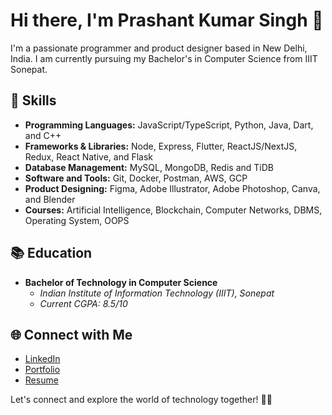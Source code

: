 # Hi there, I'm Prashant Kumar Singh 👋

I'm a passionate programmer and product designer based in New Delhi, India. I am currently pursuing my Bachelor's in Computer Science from IIIT Sonepat.

## 🚀 Skills
- **Programming Languages:** JavaScript/TypeScript, Python, Java, Dart, and C++ 
- **Frameworks & Libraries:** Node, Express, Flutter, ReactJS/NextJS, Redux, React Native, and Flask
- **Database Management:** MySQL, MongoDB, Redis and TiDB
- **Software and Tools:** Git, Docker, Postman, AWS, GCP
- **Product Designing:** Figma, Adobe Illustrator, Adobe Photoshop, Canva, and Blender
- **Courses:** Artificial Intelligence, Blockchain, Computer Networks, DBMS, Operating System, OOPS

## 📚 Education
- **Bachelor of Technology in Computer Science**
  - *Indian Institute of Information Technology (IIIT), Sonepat*
  - *Current CGPA: 8.5/10*

## 🌐 Connect with Me
- [LinkedIn](https://www.linkedin.com/in/devprashantt)
- [Portfolio](http://prashantworks.com)
- [Resume](https://ik.imagekit.io/bjotngxai/Prashant%20Kumar%20Singh%20_Software%20Developer_.pdf?updatedAt=1724668271625)

Let's connect and explore the world of technology together! 👨‍💻
